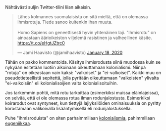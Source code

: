 Nähtävästi suljin Twitter-tilini liian aikaisin.

<blockquote class="twitter-tweet"><p lang="fi" dir="ltr">Lähes kolmannes suomalaisista on sitä mieltä, että on olemassa ihmisrotuja. Tiede sanoo kuitenkin ihan muuta.<br><br>Homo Sapiens on geneettisesti hyvin yhtenäinen laji. &quot;Ihmisrotu&quot; on ainoastaan äärioikeiston viljelemä rasistinen ja valheellinen käsite. <a href="https://t.co/eHgtJZtrc0">https://t.co/eHgtJZtrc0</a></p>&mdash; Jami Haavisto (@jamihaavisto) <a href="https://twitter.com/jamihaavisto/status/1218498665385545729?ref_src=twsrc%5Etfw">January 18, 2020</a></blockquote> <script async src="https://platform.twitter.com/widgets.js" charset="utf-8"></script>

Tähän on pakko kommentoida. Käsitys ihmisrodusta siinä muodossa kuin se nykyään 
esitetään luotiin aikoinaan oikeuttamaan kolonialismi. Niinpä "rotuja" on oikeastaan
vain kaksi: "valkoiset" ja "ei-valkoiset". Kaikki muu on pseudotieteellistä sepitettä,
jolla pyritään oikeuttamaan "valkoisten" ylivalta "ei-valkoisiin" eli kolonialisoijien
valta kolonialisoituihin.

Jos tarkemmin pohtii, mitä rotu tarkoittaa (esimerkiksi muissa eläinlajeissa),
on selvää, että ei ole olemassa rotua ilman rodunjalostusta. Esimerkiksi 
koirarodut ovat syntyneet, kun tiettyjä lajiyksilöiden ominaisuuksia on
pyritty korostamaan valikoivalla lisääntymisellä eli rodunjalostuksella.

Puhe "ihmisroduista" on siten parhaimmillaan [kolonialismia](https://tieteentermipankki.fi/wiki/Historia:kolonialismi),
pahimmillaan [eugeniikkaa](https://tieteentermipankki.fi/wiki/El%C3%A4intiede:eugeniikka).